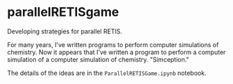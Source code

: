 # parallelRETISgame

Developing strategies for parallel RETIS.

For many years, I've written programs to perform computer simulations of
chemistry. Now it appears that I've written a program to perform a computer
simulation of a computer simulation of chemistry. "Simception."

The details of the ideas are in the `ParallelRETISGame.ipynb` notebook.

